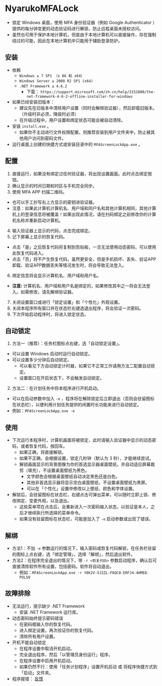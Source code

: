 # NyarukoMFALock

- 锁定 Windows 桌面，使用 MFA 身份验证器（例如 Google Authenticator ）提供的每分钟变更的动态验证码进行解锁，防止远程桌面未授权访问。
- 虽然也可用于保护本地计算机，但是由于本地计算机可以直接操作，存在强制绕过的可能，因此在本地计算机中只能用于辅助登录防护。

## 安装
- 依赖
  - `Windows ≥ 7 SP1 （x 86 和 x64）`
  - `Windows Server ≥ 2008 R2 SP1 (x64)`
  - `.NET Framework ≥ 4.6.2`
    - 下载： `https://support.microsoft.com/zh-cn/help/3151800/the-net-framework-4-6-2-offline-installer-for-windows`
- 如果已经安装旧版本：
  - 建议先在旧版本中清除用户设置（同时会解绑验证器），然后卸载旧版本。（升级时非必须，降级时必须）
  - 在升级过程中，用户设置和绑定状态可能会被自动清除。
- 安装 `install.exe` 。
  - 如果你不主动进行文件权限配置，则推荐安装到用户文件夹中，防止被其他用户访问到密码文件。
- 运行桌面上创建的快捷方式或安装目录中的 `MFAScreenLockApp.exe` 。

## 配置

1. 直接运行，如果没有绑定过任何验证器，将出现设置画面。此时点击绑定按钮。
2. 确认显示的时间日期和时区与手机完全同步。
3. 使用 MFA APP 扫描二维码。
  - 也可以手工抄写右上方显示的密钥进验证器。
  - 注意：如果此计算机计算机名、用户域和同户名和其他计算机相同，其他计算机上的登录信息将被覆盖！如果出现此情况，请在扫码绑定之前修改你的计算机名称并重新启动计算机。
4. 输入验证器上显示的代码，点击完成绑定。
5. 记下屏幕上显示的恢复代码。
  - 点击「是」之后恢复代码将复制到剪贴板，一旦无法使用动态密码，可以使用此恢复代码进入。
  - 点击「否」将不产生恢复代码，虽然更安全，但是手机损坏、丢失、验证APP卸载、验证APP数据丢失等情况发生时，将会导致无法登入。
6. 绑定信息将会显示计算机名、用户域和用户名。
  - **注意:** 计算机名、用户域和用户名是绑定的，如果修改其中之一将会无法登入。如需修改，请先解绑验证器。
7. 关闭设置窗口或进行「锁定设置」和「个性化」外观设置。
8. 关闭本程序所有窗口并在状态栏右键选退出程序，将会验证一次密码。
9. 下次开始启动程序时，将进入锁定状态。

## 自动锁定
1. 方法一（推荐）：任务栏图标点右键，选「自动锁定设置」。
  - 可以设置 Windows 启动时运行自动锁定。
  - 可以设置多少分钟后自动锁定。
    - 可以看见下方自动锁定计时器，如果它不正常工作请用方法二配置自动锁定。
    - 设置窗口在开启状态下，不会触发自动锁定。
2. 方法二：在计划任务中将本程序进行开机启动。
  - 可以在启动参数中加入 `-e` ，程序将在解除锁定后立即退出（否则会驻留图标在状态栏），以便利用计划任务提供的闲置时长功能来进行自动锁定。
  - 例如：`MFAScreenLockApp.exe -e`

## 使用
- 下次运行本程序时，计算机画面将被锁定，此时请输入验证器中显示的动态密码，或者恢复代码，按回车。
  - 如果正确，将直接解锁。
  - 如果不正确，会根据设置，锁定几秒钟（默认为 3 秒），才能继续尝试。
  - 解锁画面显示的背景图像为你的首选显示器桌面壁纸，并自动适应屏幕裁剪（填充），不设置桌面壁纸为黑色。
    - 文字颜色会根据桌面壁纸自动决定黑色还是白色。
    - 其他非首选显示器将显示空白桌面壁纸，不设置桌面壁纸为黑屏。
    - 可以在「个性化」设置中修改以上壁纸、颜色和字体设置。
- 解锁后，会驻留图标在状态栏，右键点击可弹出菜单，可以随时立即上锁、修改绑定、变更外观，以及退出。
  - 这些菜单项在点击后，会重新进入一次密码输入状态，以验证是本人，之后才继续执行所选择的菜单命令。
  - 如果没有驻留图标在状态栏，可能是加入了 `-e` 启动参数或出现了错误。

## 解绑
- 方法1：不加 `-e` 参数运行的情况下，输入密码或恢复代码解锁，在任务栏驻留的图标上点右键，选「绑定管理」，选择「解绑」，然后退出软件。
- 方法2：在程序完全退出的情况下，带 `-r <恢复代码>` 参数启动程序，确认后可直接清除软件所有设置，包括密码。软件将自动退出。
  - 例如：`MFAScreenLockApp.exe -r Y8K2V-5J2ZL-F6QC8-ERFJ4-4HME8-POL50`

## 故障排除
- 无法运行，提示缺少 .NET Framework
  - 安装 .NET Framework 运行库。
- 动态密码始终提示密码错误
  - 在密码框输入你的恢复代码。
  - 进入绑定设置，再次验证你的恢复代码。
  - 清除所有用户设置。
- 开机不能自动锁定
  - 在程序设置中取消开机启动。
  - 完全退出程序，然后「以管理员身份运行」程序。
  - 在程序设置中启用开机启动。
  - 如果仍然不行：使用「任务计划程序」设置开机启动 或 将程序快捷方式到「启动」文件夹。
- 程序报错： [反馈](issues)